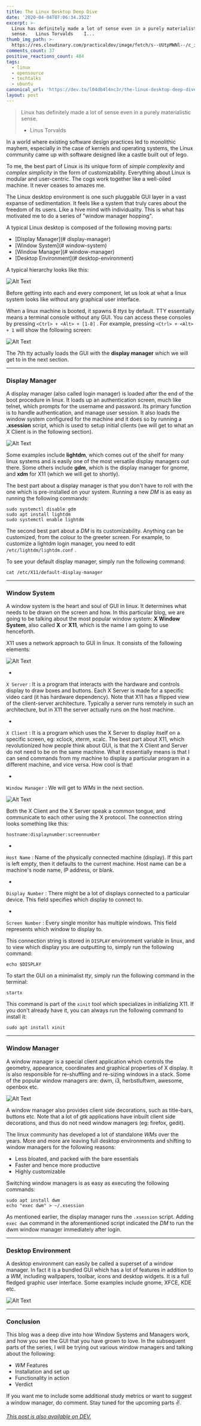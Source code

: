 ```yaml
---
title: The Linux Desktop Deep Dive
date: '2020-04-04T07:06:34.352Z'
excerpt: >-
  Linux has definitely made a lot of sense even in a purely materialistic
  sense.   Linus Torvalds    I...
thumb_img_path: >-
  https://res.cloudinary.com/practicaldev/image/fetch/s--UUtpMWNl--/c_imagga_scale,f_auto,fl_progressive,h_420,q_auto,w_1000/https://dev-to-uploads.s3.amazonaws.com/i/od5ure9kbixnt95o7do7.jpg
comments_count: 37
positive_reactions_count: 484
tags:
  - linux
  - opensource
  - techtalks
  - ubuntu
canonical_url: 'https://dev.to/l04db4l4nc3r/the-linux-desktop-deep-dive-1jh3'
layout: post
---
```

> Linux has definitely made a lot of sense even in a purely materialistic sense.
> - Linus Torvalds

In a world where existing software design practices led to monolithic mayhem, especially in the case of kernels and operating systems, the Linux community came up with software designed like a castle built out of lego. 

To me, the best part of Linux is its unique form of _simple complexity_ and _complex simplicity_ in the form of customizability. Everything about Linux is modular and user-centric. The cogs work together like a well-oiled machine. It never ceases to amazes me. 

The Linux desktop environment is one such pluggable GUI layer in a vast expanse of sedimentation. It feels like a system that truly cares about the freedom of its users. Like a hive mind with individuality. This is what has motivated me to do a series of "window manager hopping".

A typical Linux desktop is composed of the following moving parts:

* [Display Manager](# display-manager)
* [Window System](# window-system)
* [Window Manager](# window-manager) 
* [Desktop Environment](# desktop-environment)

A typical hierarchy looks like this:

![Alt Text](https://dev-to-uploads.s3.amazonaws.com/i/oojld2xuel4fa4272ktj.png)

Before getting into each and every component, let us look at what a linux system looks like without any graphical user interface. 

When a linux machine is booted, it spawns 8 *ttys* by default. TTY essentially means a terminal console without any GUI. You can access these consoles by pressing 
`<Ctrl> + <Alt> + [1-8]`
. For example, pressing 
`<Ctrl> + <Alt> + 1`
 will show the following screen:

![Alt Text](https://dev-to-uploads.s3.amazonaws.com/i/79kyltkcuoh10e0xafjc.png)

The 7th tty actually loads the GUI with the **display manager** which we will get to in the next section. 

---

### Display Manager

A display manager (also called login manager) is loaded after the end of the boot procedure in linux. It loads up an authentication screen, much like telnet, which prompts for the username and password. Its primary function is to handle authentication, and manage user session. It also loads the window system configured for the machine and it does so by running a **.xsession** script, which is used to setup initial clients (we will get to what an X Client is in the following section).

![Alt Text](https://dev-to-uploads.s3.amazonaws.com/i/4y5jx2fczcxumeu5yzv7.jpg)

Some examples include **lightdm**, which comes out of the shelf for many linux systems and is easily one of the most versatile display managers out there. Some others include **gdm**, which is the display manager for gnome, and **xdm** for X11 (which we will get to shortly). 

The best part about a display manager is that you don't have to roll with the one which is pre-installed on your system. Running a new *DM* is as easy as running the following commands:


```
sudo systemctl disable gdm
sudo apt install lightdm
sudo systemctl enable lightdm
```


The second best part about a *DM* is its customizability. Anything can be customized, from the colour to the greeter screen. For example, to customize a lightdm login manager, you need to edit 
`/etc/lightdm/lightdm.conf`
. 

To see your default display manager, simply run the following command:


```
cat /etc/X11/default-display-manager
```


---

### Window System

A window system is the heart and soul of GUI in linux. It determines what needs to be drawn on the screen and how. In this particular blog, we are going to be talking about the most popular window system: **X Window System**, also called **X** or **X11**, which is the name I am going to use henceforth. 

X11 uses a network approach to GUI in linux. It consists of the following elements:

![Alt Text](https://dev-to-uploads.s3.amazonaws.com/i/4uxt4xt8uij4v6z2hsqh.png)

* 
`X Server`
: It is a program that interacts with the hardware and controls display to draw boxes and buttons. Each X Server is made for a specific video card (it has hardware dependency). Note that X11 has a flipped view of the client-server architecture. Typically a server runs remotely in such an architecture, but in X11 the server actually runs on the host machine.

* 
`X Client`
: It is a program which uses the X Server to display itself on a specific screen, eg: xclock, xterm, xcalc. The best part about X11, which revolutionized how people think about GUI, is that the X Client and Server do not need to be on the same machine. What it essentially means is that I can send commands from my machine to display a particular program in a different machine, and vice versa. How cool is that!

* 
`Window Manager`
: We will get to *WMs* in the next section.

![Alt Text](https://dev-to-uploads.s3.amazonaws.com/i/m1r6frr7nw17gtpnjar4.GIF)

Both the X Client and the X Server speak a common tongue, and communicate to each other using the X protocol. The connection string looks something like this:


```
hostname:displaynumber:screennumber
```


* 
`Host Name`
: Name of the physically connected machine (display). If this part is left empty, then it defaults to the current machine. Host name can be a machine's node name, IP address, or blank.

* 
`Display Number`
: There might be a lot of displays connected to a particular device. This field specifies which display to connect to.

* 
`Screen Number`
: Every single monitor has multiple windows. This field represents which window to display to.  

This connection string is stored in 
`DISPLAY`
 environment variable in linux, and to view which display you are outputting to, simply run the following command:


```
echo $DISPLAY
```


To start the GUI on a minimalist *tty*, simply run the following command in the terminal:


```
startx
```

This command is part of the 
`xinit`
 tool which specializes in initializing X11. If you don't already have it, you can always run the following command to install it:


```
sudo apt install xinit
```
 

--- 

### Window Manager

A window manager is a special client application which controls the geometry, appearance, coordinates and graphical properties of X display. It is also responsible for re-shuffling and re-sizing windows in a stack. Some of the popular window managers are: dwm, i3, herbstluftwm, awesome, openbox etc. 

![Alt Text](https://dev-to-uploads.s3.amazonaws.com/i/nuiy52p82wj87kjtbgac.jpg)

A window manager also provides client side decorations, such as title-bars, buttons etc. Note that a lot of *gtk* applications have inbuilt client side decorations, and thus do not need window managers (eg: firefox, gedit). 

The linux community has developed a lot of standalone *WMs* over the years. More and more are leaving full desktop environments and shifting to window managers for the following reasons:

* Less bloated, and packed with the bare essentials
* Faster and hence more productive
* Highly customizable 

Switching window managers is as easy as executing the following commands:


```
sudo apt install dwm
echo "exec dwm" > ~/.xsession
```


As mentioned earlier, the display manager runs the 
`.xsession`
 script. Adding 
`exec dwm`
 command in the aforementioned script indicated the *DM* to run the dwm window manager immediately after login. 

---

### Desktop Environment

A desktop environment can easily be called a superset of a window manager. In fact it is a bundled GUI which has a lot of features in addition to a *WM*, including wallpapers, toolbar, icons and desktop widgets. It is a full fledged graphic user interface. Some examples include gnome, XFCE, KDE etc. 

![Alt Text](https://dev-to-uploads.s3.amazonaws.com/i/mb41j4yzw0u6xef5jdo2.png)

---

### Conclusion

This blog was a deep dive into how Window Systems and Managers work, and how you see the GUI that you have grown to love. In the subsequent parts of the series, I will be trying out various window managers and talking about the following:

* *WM* Features
* Installation and set up
* Functionality in action
* Verdict

If you want me to include some additional study metrics or want to suggest a window manager, do comment. Stay tuned for the upcoming parts :v:. 


*[This post is also available on DEV.](https://dev.to/l04db4l4nc3r/the-linux-desktop-deep-dive-1jh3)*


<script>
const parent = document.getElementsByTagName('head')[0];
const script = document.createElement('script');
script.type = 'text/javascript';
script.src = 'https://cdnjs.cloudflare.com/ajax/libs/iframe-resizer/4.1.1/iframeResizer.min.js';
script.charset = 'utf-8';
script.onload = function() {
    window.iFrameResize({}, '.liquidTag');
};
parent.appendChild(script);
</script>    
